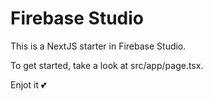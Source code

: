 # Firebase Studio

This is a NextJS starter in Firebase Studio.

To get started, take a look at src/app/page.tsx.

Enjot it 💕